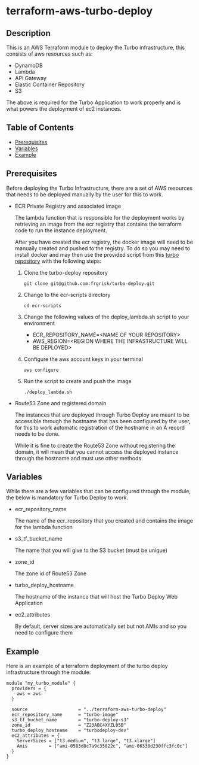 # terraform-aws-turbo-deploy

## Description

This is an AWS Terraform module to deploy the Turbo infrastructure, this consists of aws resources such as:

- DynamoDB
- Lambda
- API Gateway
- Elastic Container Repository
- S3

The above is required for the Turbo Application to work properly and is what powers the deployment of ec2 instances.

## Table of Contents

- [Prerequisites](#prerequisites)
- [Variables](#variables)
- [Example](#example)

## Prerequisites

Before deploying the Turbo Infrastructure, there are a set of AWS resources that needs to be deployed manually by the user for this to work.

- ECR Private Registry and associated image

    The lambda function that is responsible for the deployment works by retrieving an image from the ecr registry that contains the terraform code to run the instance deployment.

    After you have created the ecr registry, the docker image will need to be manually created and pushed to the registry. To do so you may need to install docker and may then use the provided script from this [turbo repository](https://github.com/frgrisk/turbo-deploy) with the following steps:

    1. Clone the turbo-deploy repository

        `git clone git@github.com:frgrisk/turbo-deploy.git`

    2. Change to the ecr-scripts directory

        `cd ecr-scripts`

    3. Change the following values of the deploy_lambda.sh script to your environment

        - ECR_REPOSITORY_NAME=\<NAME OF YOUR REPOSITORY\>
        - AWS_REGION=\<REGION WHERE THE INFRASTRUCTURE WILL BE DEPLOYED\>

    4. Configure the aws account keys in your terminal

        `aws configure`

    5. Run the script to create and push the image

        `./deploy_lambda.sh`
  
- Route53 Zone and registered domain

    The instances that are deployed through Turbo Deploy are meant to be accessible through the hostname that has been configured by the user, for this to work automatic registration of the hostname in an A record needs to be done.

    While it is fine to create the Route53 Zone without registering the domain, it will mean that you cannot access the deployed instance through the hostname and must use other methods.

## Variables

While there are a few variables that can be configured through the module, the below is mandatory for Turbo Deploy to work.

- ecr_repository_name

    The name of the ecr_repository that you created and contains the image for the lambda function
- s3_tf_bucket_name

    The name that you will give to the S3 bucket (must be unique)
- zone_id

    The zone id of Route53 Zone
- turbo_deploy_hostname

    The hostname of the instance that will host the Turbo Deploy Web Application
- ec2_attributes

    By default, server sizes are automatically set but not AMIs and so you need to configure them

## Example

Here is an example of a terraform deployment of the turbo deploy infrastructure through the module:

```hcl
module "my_turbo_module" {
  providers = {
    aws = aws
  }

  source                   = "../terraform-aws-turbo-deploy"
  ecr_repository_name      = "turbo-image"
  s3_tf_bucket_name        = "turbo-deploy-s3"
  zone_id                  = "Z23ABC4XYZL05B"
  turbo_deploy_hostname    = "turbodeploy-dev"
  ec2_attributes = {
    ServerSizes = ["t3.medium", "t3.large", "t3.xlarge"]
    Amis        = ["ami-0583d8c7a9c35822c", "ami-06338d230ffc3fc0c"]
  }
}
```

